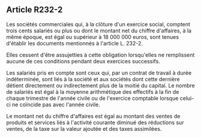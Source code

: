 Article R232-2
----
Les sociétés commerciales qui, à la clôture d'un exercice social, comptent trois
cents salariés ou plus ou dont le montant net du chiffre d'affaires, à la même
époque, est égal ou supérieur à 18 000 000 euros, sont tenues d'établir les
documents mentionnés à l'article L. 232-2.

Elles cessent d'être assujetties à cette obligation lorsqu'elles ne remplissent
aucune de ces conditions pendant deux exercices successifs.

Les salariés pris en compte sont ceux qui, par un contrat de travail à durée
indéterminée, sont liés à la société et aux sociétés dont cette dernière détient
directement ou indirectement plus de la moitié du capital. Le nombre de salariés
est égal à la moyenne arithmétique des effectifs à la fin de chaque trimestre de
l'année civile ou de l'exercice comptable lorsque celui-ci ne coïncide pas avec
l'année civile.

Le montant net du chiffre d'affaires est égal au montant des ventes de produits
et services liés à l'activité courante diminué des réductions sur ventes, de la
taxe sur la valeur ajoutée et des taxes assimilées.

